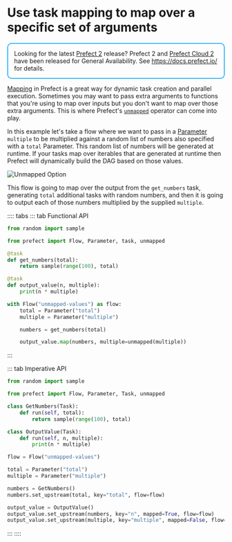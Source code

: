 # Use task mapping to map over a specific set of arguments

<div style="border: 2px solid #27b1ff; border-radius: 10px; padding: 1em;">
Looking for the latest <a href="https://docs.prefect.io/">Prefect 2</a> release? Prefect 2 and <a href="https://app.prefect.cloud">Prefect Cloud 2</a> have been released for General Availability. See <a href="https://docs.prefect.io/">https://docs.prefect.io/</a> for details.
</div>

[Mapping](/core/concepts/mapping.html) in Prefect is a great way for dynamic task creation and parallel execution. Sometimes you may want to pass extra arguments to functions that you're using to map over inputs but you don't want to map over those extra arguments. This is where Prefect's [`unmapped`](/api/latest/utilities/tasks.html#unmapped) operator can come into play.

In this example let's take a flow where we want to pass in a [Parameter](/core/concepts/parameters.html) `multiple` to be multiplied against a random list of numbers also specified with a `total` Parameter. This random list of numbers will be generated at runtime. If your tasks map over iterables that are generated at runtime then Prefect will dynamically build the DAG based on those values.

![Unmapped Option](/faq/unmapped.png)

This flow is going to map over the output from the `get_numbers` task, generating `total` additional tasks with random numbers, and then it is going to output each of those numbers multiplied by the supplied `multiple`.

:::: tabs
::: tab Functional API
```python
from random import sample

from prefect import Flow, Parameter, task, unmapped

@task
def get_numbers(total):
    return sample(range(100), total)

@task
def output_value(n, multiple):
    print(n * multiple)

with Flow("unmapped-values") as flow:
    total = Parameter("total")
    multiple = Parameter("multiple")

    numbers = get_numbers(total)

    output_value.map(numbers, multiple=unmapped(multiple))
```
:::

::: tab Imperative API
```python
from random import sample

from prefect import Flow, Parameter, Task, unmapped

class GetNumbers(Task):
    def run(self, total):
        return sample(range(100), total)

class OutputValue(Task):
    def run(self, n, multiple):
        print(n * multiple)

flow = Flow("unmapped-values")

total = Parameter("total")
multiple = Parameter("multiple")

numbers = GetNumbers()
numbers.set_upstream(total, key="total", flow=flow)

output_value = OutputValue()
output_value.set_upstream(numbers, key="n", mapped=True, flow=flow)
output_value.set_upstream(multiple, key="multiple", mapped=False, flow=flow)
```
:::
::::
